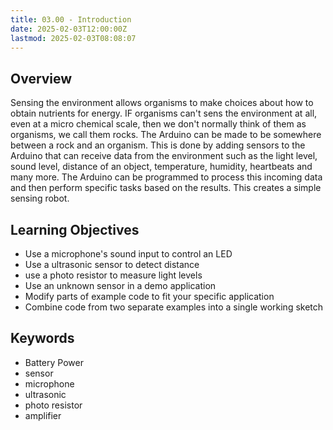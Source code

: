 ```yaml
---
title: 03.00 - Introduction
date: 2025-02-03T12:00:00Z
lastmod: 2025-02-03T08:08:07
---
```


## Overview

Sensing the environment allows organisms to make choices about how to obtain nutrients for energy. IF organisms can't sens the environment at all, even at a micro chemical scale, then we don't normally think of them as organisms, we call them rocks. The Arduino can be made to be somewhere between a rock and an organism. This is done by adding sensors to the Arduino that can receive data from the environment such as the light level, sound level, distance of an object, temperature, humidity, heartbeats and many more. The Arduino can be programmed to process this incoming data and then perform specific tasks based on the results. This creates a simple sensing robot.

## Learning Objectives

- Use a microphone's sound input to control an LED
- Use a ultrasonic sensor to detect distance
- use a photo resistor to measure light levels
- Use an unknown sensor in a demo application
- Modify parts of example code to fit your specific application
- Combine code from two separate examples into a single working sketch

## Keywords

- Battery Power
- sensor
- microphone
- ultrasonic
- photo resistor
- amplifier
